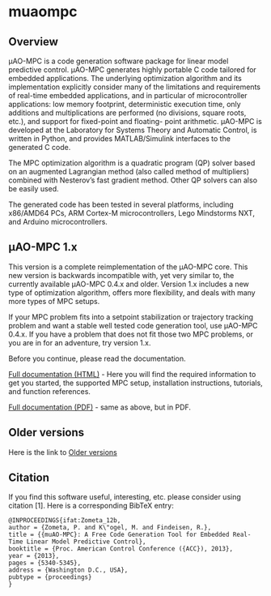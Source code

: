 # muaompc

## Overview

μAO-MPC is a code generation software package for linear model predictive control. μAO-MPC generates highly portable C code tailored for embedded applications. The underlying optimization algorithm and its implementation explicitly consider many of the limitations and requirements of real-time embedded applications, and in particular of microcontroller applications: low memory footprint, deterministic execution time, only additions and multiplications are performed (no divisions, square roots, etc.), and support for fixed-point and floating- point arithmetic. μAO-MPC is developed at the Laboratory for Systems Theory and Automatic Control, is written in Python, and provides MATLAB/Simulink interfaces to the generated C code.

The MPC optimization algorithm is a quadratic program (QP) solver based on an augmented Lagrangian method (also called method of multipliers) combined with Nesterov’s fast gradient method. Other QP solvers can also be easily used.

The generated code has been tested in several platforms, including x86/AMD64 PCs, ARM Cortex-M microcontrollers, Lego Mindstorms NXT, and Arduino microcontrollers. 

## μAO-MPC 1.x

 This version is a complete reimplementation of the μAO-MPC core. This new version is backwards incompatible with, yet very similar to, the currently available μAO-MPC 0.4.x and older. Version 1.x includes a new type of optimization algorithm, offers more flexibility, and deals with many more types of MPC setups.

If your MPC problem fits into a setpoint stabilization or trajectory tracking problem and want a stable well tested code generation tool, use μAO-MPC 0.4.x. If you have a problem that does not fit those two MPC problems, or you are in for an adventure, try version 1.x.

Before you continue, please read the documentation.

[Full documentation (HTML)](http://ifatwww.et.uni-magdeburg.de/syst/research/muAO-MPC/doc/html-1.0/index.html) - Here you will find the required information to get you started, the supported MPC setup, installation instructions, tutorials, and function references.

[Full documentation (PDF)](http://ifatwww.et.uni-magdeburg.de/syst/research/muAO-MPC/doc/muaompc-1.0.pdf) - same as above, but in PDF.
    

## Older versions

Here is the link to [Older versions](http://ifatwww.et.uni-magdeburg.de/syst/muAO-MPC/)

## Citation

If you find this software useful, interesting, etc. please consider using citation [1]. Here is a corresponding BibTeX entry:

```
@INPROCEEDINGS{ifat:Zometa_12b,
author = {Zometa, P. and K\"ogel, M. and Findeisen, R.},
title = {{muAO-MPC}: A Free Code Generation Tool for Embedded Real-Time Linear Model Predictive Control},
booktitle = {Proc. American Control Conference ({ACC}), 2013},
year = {2013},
pages = {5340-5345},
address = {Washington D.C., USA},
pubtype = {proceedings}
} 
```
